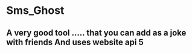 # Sms_Ghost

<h2>A very good tool ..... that you can add as a joke with friends
And uses website api 5</h2>


